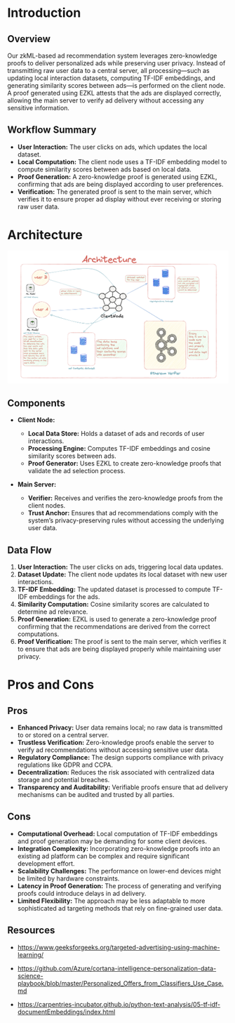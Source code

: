 


# Introduction

## Overview
Our zkML-based ad recommendation system leverages zero-knowledge proofs to deliver personalized ads while preserving user privacy. Instead of transmitting raw user data to a central server, all processing—such as updating local interaction datasets, computing TF-IDF embeddings, and generating similarity scores between ads—is performed on the client node. A proof generated using EZKL attests that the ads are displayed correctly, allowing the main server to verify ad delivery without accessing any sensitive information.

## Workflow Summary
- **User Interaction:** The user clicks on ads, which updates the local dataset.
- **Local Computation:** The client node uses a TF-IDF embedding model to compute similarity scores between ads based on local data.
- **Proof Generation:** A zero-knowledge proof is generated using EZKL, confirming that ads are being displayed according to user preferences.
- **Verification:** The generated proof is sent to the main server, which verifies it to ensure proper ad display without ever receiving or storing raw user data.

# Architecture

<img src="./images/1.png"></img>

## Components
- **Client Node:**
  - **Local Data Store:** Holds a dataset of ads and records of user interactions.
  - **Processing Engine:** Computes TF-IDF embeddings and cosine similarity scores between ads.
  - **Proof Generator:** Uses EZKL to create zero-knowledge proofs that validate the ad selection process.
  
- **Main Server:**
  - **Verifier:** Receives and verifies the zero-knowledge proofs from the client nodes.
  - **Trust Anchor:** Ensures that ad recommendations comply with the system’s privacy-preserving rules without accessing the underlying user data.

## Data Flow
1. **User Interaction:** The user clicks on ads, triggering local data updates.
2. **Dataset Update:** The client node updates its local dataset with new user interactions.
3. **TF-IDF Embedding:** The updated dataset is processed to compute TF-IDF embeddings for the ads.
4. **Similarity Computation:** Cosine similarity scores are calculated to determine ad relevance.
5. **Proof Generation:** EZKL is used to generate a zero-knowledge proof confirming that the recommendations are derived from the correct computations.
6. **Proof Verification:** The proof is sent to the main server, which verifies it to ensure that ads are being displayed properly while maintaining user privacy.

# Pros and Cons

## Pros
- **Enhanced Privacy:** User data remains local; no raw data is transmitted to or stored on a central server.
- **Trustless Verification:** Zero-knowledge proofs enable the server to verify ad recommendations without accessing sensitive user data.
- **Regulatory Compliance:** The design supports compliance with privacy regulations like GDPR and CCPA.
- **Decentralization:** Reduces the risk associated with centralized data storage and potential breaches.
- **Transparency and Auditability:** Verifiable proofs ensure that ad delivery mechanisms can be audited and trusted by all parties.

## Cons
- **Computational Overhead:** Local computation of TF-IDF embeddings and proof generation may be demanding for some client devices.
- **Integration Complexity:** Incorporating zero-knowledge proofs into an existing ad platform can be complex and require significant development effort.
- **Scalability Challenges:** The performance on lower-end devices might be limited by hardware constraints.
- **Latency in Proof Generation:** The process of generating and verifying proofs could introduce delays in ad delivery.
- **Limited Flexibility:** The approach may be less adaptable to more sophisticated ad targeting methods that rely on fine-grained user data.


## Resources 

- https://www.geeksforgeeks.org/targeted-advertising-using-machine-learning/

- https://github.com/Azure/cortana-intelligence-personalization-data-science-playbook/blob/master/Personalized_Offers_from_Classifiers_Use_Case.md

- https://carpentries-incubator.github.io/python-text-analysis/05-tf-idf-documentEmbeddings/index.html
